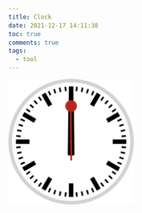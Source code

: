 ```yaml
---
title: Clock
date: 2021-12-17 14:11:38
toc: true
comments: true
tags:
  - tool
---
```


<img src="./clock.svg" alt="Clock" title="Clock" height="250px" width="250px">
